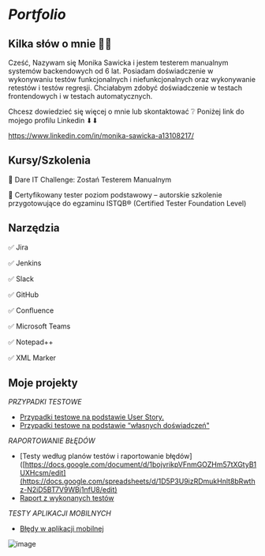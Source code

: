 # *Portfolio*

Kilka słów o mnie 👩‍💼
----

Cześć, Nazywam się Monika Sawicka i jestem testerem manualnym systemów backendowych  od 6 lat. Posiadam doświadczenie w wykonywaniu testów funkcjonalnych i niefunkcjonalnych oraz wykonywanie retestów i testów regresji. Chciałabym zdobyć doświadczenie w testach frontendowych i w testach automatycznych.  

Chcesz dowiedzieć się więcej o mnie lub skontaktować ❔ Poniżej link do mojego profilu Linkedin ⬇⬇

https://www.linkedin.com/in/monika-sawicka-a13108217/

Kursy/Szkolenia
--

🌟 Dare IT Challenge: Zostań Testerem Manualnym

🌟 Certyfikowany tester poziom podstawowy – autorskie szkolenie przygotowujące do egzaminu ISTQB® (Certified Tester Foundation Level)

Narzędzia
--

✅ Jira

✅ Jenkins

✅ Slack

✅ GitHub

✅ Confluence

✅ Microsoft Teams

✅ Notepad++

✅ XML Marker

Moje projekty
--
*PRZYPADKI TESTOWE*

* [Przypadki testowe na podstawie User Story.](https://docs.google.com/spreadsheets/d/12z2G296eH4buISoWKh5ZTqWe5jJj1oey7vyZHnXfJSc/edit)
* [Przypadki testowe na podstawie “własnych doświadczeń"](https://docs.google.com/document/d/1k3PJYazYGVDszB2KonoNzQw3zFntM8rKOczkVp6KdV8/edit#heading=h.levtp87waiy)

*RAPORTOWANIE BŁĘDÓW*

* [Testy według planów testów i raportowanie błędów]([https://docs.google.com/document/d/1bojvrikpVFnmGOZHm57tXGtyB1UXHcsm/edit](https://docs.google.com/spreadsheets/d/1D5P3U9izRDmukHnlt8bRwthz-N2iD5BT7V9WBj1nfU8/edit)
* [Raport z wykonanych testów](https://docs.google.com/document/d/1bojvrikpVFnmGOZHm57tXGtyB1UXHcsm/edit)

*TESTY APLIKACJI MOBILNYCH*

* [Błędy w aplikacji mobilnej](https://docs.google.com/document/d/1DgmWi1Z-VrWiS8JATKqSUW-Bmr-6nrzh7ovOlF9i2-I/edit)



![image](https://user-images.githubusercontent.com/122563907/220414955-3971acdc-daf5-4c78-b86f-96a85f677cbb.png)










